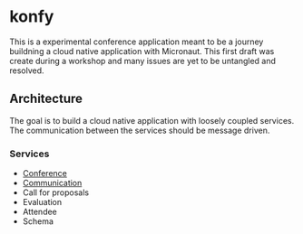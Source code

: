 # konfy

This is a experimental conference application meant to be a journey buildning a cloud native application with Micronaut. This first draft was create during a workshop and many issues are yet to be untangled and resolved. 

## Architecture
The goal is to build a cloud native application with loosely coupled services. The communication between the services should be message driven.

### Services
* [Conference](https://github.com/msallstr/konfy-conference)
* [Communication](https://github.com/msallstr/konfy-communication)
* Call for proposals
* Evaluation
* Attendee
* Schema
